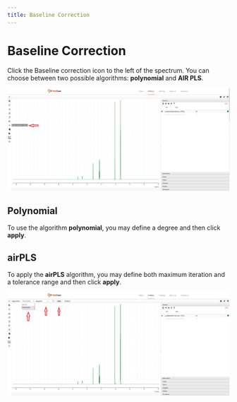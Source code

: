 ```yaml
---
title: Baseline Correction
---
```


# Baseline Correction

Click the Baseline correction icon to the left of the spectrum. You can choose between two possible algorithms: **polynomial** and **AIR PLS**.

![baseline](Baseline_correction.png)

## Polynomial

To use the algorithm **polynomial**, you may define a degree and then click **apply**.

## airPLS

To apply the **airPLS** algorithm, you may define both maximum iteration and a tolerance range and then click **apply**.

![baseline](Baseline_correction2.png)
